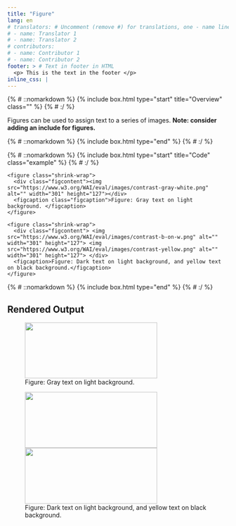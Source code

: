 ```yaml
---
title: "Figure"
lang: en
# translators: # Uncomment (remove #) for translations, one - name line per translator.
# - name: Translator 1
# - name: Translator 2
# contributors:
# - name: Contributor 1
# - name: Contributor 2
footer: > # Text in footer in HTML
  <p> This is the text in the footer </p>
inline_css: |
---
```


{% # ::nomarkdown %}
{% include box.html type="start" title="Overview" class="" %}
{% # :/ %}

Figures can be used to assign text to a series of images. **Note: consider adding an include for figures.**

{% # ::nomarkdown %}
{% include box.html type="end" %}
{% # :/ %}

{% # ::nomarkdown %}
{% include box.html type="start" title="Code" class="example" %}
{% # :/ %}

```liquid
<figure class="shrink-wrap">
  <div class="figcontent"><img src="https://www.w3.org/WAI/eval/images/contrast-gray-white.png" alt="" width="301" height="127"></div>
  <figcaption class="figcaption">Figure: Gray text on light background. </figcaption>
</figure>

<figure class="shrink-wrap">
  <div class="figcontent"> <img src="https://www.w3.org/WAI/eval/images/contrast-b-on-w.png" alt="" width="301" height="127"> <img src="https://www.w3.org/WAI/eval/images/contrast-yellow.png" alt="" width="301" height="127"> </div>
  <figcaption>Figure: Dark text on light background, and yellow text on black background.</figcaption>
</figure>
```

{% # ::nomarkdown %}
{% include box.html type="end" %}
{% # :/ %}


## Rendered Output

<figure class="shrink-wrap">
  <div class="figcontent"><img src="https://www.w3.org/WAI/eval/images/contrast-gray-white.png" alt="" width="301" height="127"></div>
  <figcaption class="figcaption">Figure: Gray text on light background. </figcaption>
</figure>

<figure class="shrink-wrap">
  <div class="figcontent"> <img src="https://www.w3.org/WAI/eval/images/contrast-b-on-w.png" alt="" width="301" height="127"> <img src="https://www.w3.org/WAI/eval/images/contrast-yellow.png" alt="" width="301" height="127"> </div>
  <figcaption>Figure: Dark text on light background, and yellow text on black background.</figcaption>
</figure>
